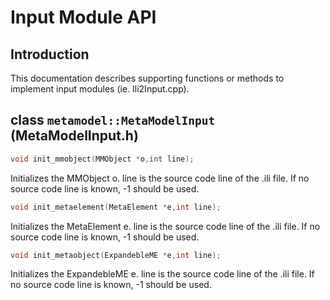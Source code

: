 # Input Module API

## Introduction

This documentation describes supporting functions or methods to implement input modules (ie. Ili2Input.cpp).

## class `metamodel::MetaModelInput` (MetaModelInput.h)

```c++
void init_mmobject(MMObject *o,int line);
```
Initializes the MMObject o. line is the source code line of the .ili file. If
no source code line is known, -1 should be used.

```c++
void init_metaelement(MetaElement *e,int line);
```
Initializes the MetaElement e. line is the source code line of the .ili file. If
no source code line is known, -1 should be used.

```c++
void init_metaobject(ExpandebleME *e,int line);
```
Initializes the ExpandebleME e. line is the source code line of the .ili file. If
no source code line is known, -1 should be used.
